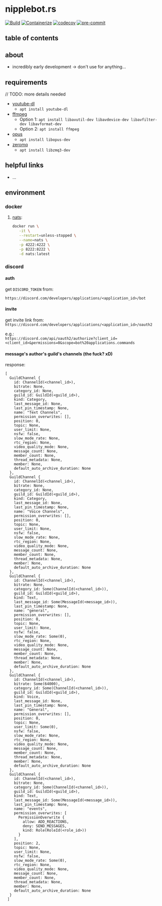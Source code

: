 # nipplebot.rs

[![Build](https://github.com/f4bio/nipplebot.rs/actions/workflows/build.yml/badge.svg)](https://github.com/f4bio/nipplebot.rs/actions/workflows/build.yml)
[![Containerize](https://github.com/f4bio/nipplebot.rs/actions/workflows/containerize.yml/badge.svg)](https://github.com/f4bio/nipplebot.rs/actions/workflows/containerize.yml)
[![codecov](https://codecov.io/gh/f4bio/nipplebot.rs/branch/main/graph/badge.svg?token=RAGGFAZE0Y)](https://codecov.io/gh/f4bio/nipplebot.rs)
[![pre-commit](https://img.shields.io/badge/pre--commit-enabled-brightgreen?logo=pre-commit&logoColor=white)](https://github.com/pre-commit/pre-commit)

## table of contents

<!-- START doctoc -->

<!-- END doctoc -->

## about

* incredibly early development -> don\'t use for anything...

## requirements

// TODO: more details needed

* [youtube-dl](https://github.com/ytdl-org/youtube-dl)
  * `apt install youtube-dl`
* [ffmpeg](https://github.com/FFmpeg/FFmpeg)
  * Option 1: `apt install libavutil-dev libavdevice-dev libavfilter-dev libavformat-dev`
  * Option 2: `apt install ffmpeg`
* [opus](https://github.com/xiph/opus)
  * `apt install libopus-dev`
* [zeromq](https://zeromq.org)
  * `apt install libzmq3-dev`

## helpful links

* ...

## environment

### docker

1. [nats](http://nats.io):
   ```bash
   docker run \
      -it \
      --restart=unless-stopped \
      --name=nats \
      -p 4222:4222 \
      -p 8222:8222 \
      -d nats:latest
   ``` 

### discord

#### auth

get `DISCORD_TOKEN` from:

`https://discord.com/developers/applications/<application_id>/bot`

#### invite

get invite link from:  
`https://discord.com/developers/applications/<application_id>/oauth2`

e.g.:  
`https://discord.com/api/oauth2/authorize?client_id=<client_id>&permissions=0&scope=bot%20applications.commands`

#### message's author's guild's channels (the fuck? xD)

response:

```
[
  GuildChannel {  
    id: ChannelId(<channel_id>),  
    bitrate: None, 
    category_id: None, 
    guild_id: GuildId(<guild_id>), 
    kind: Category, 
    last_message_id: None, 
    last_pin_timestamp: None, 
    name: "Text Channels", 
    permission_overwrites: [], 
    position: 0, 
    topic: None,
    user_limit: None,
    nsfw: false,
    slow_mode_rate: None,
    rtc_region: None,
    video_quality_mode: None,
    message_count: None,
    member_count: None,
    thread_metadata: None,
    member: None,
    default_auto_archive_duration: None
  },
  GuildChannel { 
    id: ChannelId(<channel_id>),
    bitrate: None,
    category_id: None,
    guild_id: GuildId(<guild_id>),
    kind: Category,
    last_message_id: None,
    last_pin_timestamp: None,
    name: "Voice Channels",
    permission_overwrites: [],
    position: 0,
    topic: None,
    user_limit: None,
    nsfw: false,
    slow_mode_rate: None,
    rtc_region: None,
    video_quality_mode: None,
    message_count: None,
    member_count: None,
    thread_metadata: None,
    member: None,
    default_auto_archive_duration: None 
  },
  GuildChannel { 
    id: ChannelId(<channel_id>),
    bitrate: None,
    category_id: Some(ChannelId(<channel_id>)),
    guild_id: GuildId(<guild_id>),
    kind: Text,
    last_message_id: Some(MessageId(<message_id>)),
    last_pin_timestamp: None,
    name: "general",
    permission_overwrites: [],
    position: 0,
    topic: None,
    user_limit: None,
    nsfw: false,
    slow_mode_rate: Some(0),
    rtc_region: None,
    video_quality_mode: None,
    message_count: None,
    member_count: None,
    thread_metadata: None,
    member: None,
    default_auto_archive_duration: None 
  },
  GuildChannel { 
    id: ChannelId(<channel_id>),
    bitrate: Some(64000),
    category_id: Some(ChannelId(<channel_id>)),
    guild_id: GuildId(<guild_id>),
    kind: Voice,
    last_message_id: None,
    last_pin_timestamp: None,
    name: "General",
    permission_overwrites: [],
    position: 0,
    topic: None,
    user_limit: Some(0),
    nsfw: false,
    slow_mode_rate: None,
    rtc_region: None,
    video_quality_mode: None,
    message_count: None,
    member_count: None,
    thread_metadata: None,
    member: None,
    default_auto_archive_duration: None 
  },
  GuildChannel { 
    id: ChannelId(<channel_id>),
    bitrate: None,
    category_id: Some(ChannelId(<channel_id>)),
    guild_id: GuildId(<guild_id>),
    kind: Text,
    last_message_id: Some(MessageId(<message_id>)),
    last_pin_timestamp: None,
    name: "events",
    permission_overwrites: [
      PermissionOverwrite { 
        allow: ADD_REACTIONS, 
        deny: SEND_MESSAGES, 
        kind: Role(RoleId(<role_id>)) 
      }
    ],
    position: 2,
    topic: None,
    user_limit: None,
    nsfw: false,
    slow_mode_rate: Some(0),
    rtc_region: None,
    video_quality_mode: None,
    message_count: None,
    member_count: None,
    thread_metadata: None,
    member: None,
    default_auto_archive_duration: None
  }
 ]
```
